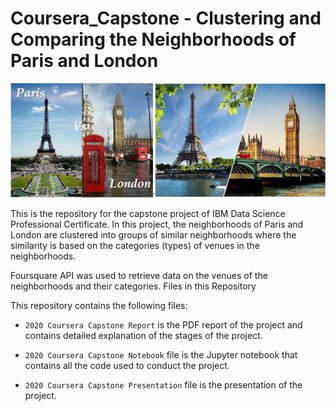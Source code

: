 # Coursera_Capstone - Clustering and Comparing the Neighborhoods of Paris and London

![alt text](https://github.com/VeroLabeau/Coursera_Capstone_Project/blob/main/Paris%20vs%20London%20merge.jpg?raw=true)

This is the repository for the capstone project of IBM Data Science Professional Certificate. In this project, the neighborhoods of Paris and London are clustered into groups of similar neighborhoods where the similarity is based on the categories (types) of venues in the neighborhoods.

Foursquare API was used to retrieve data on the venues of the neighborhoods and their categories.
Files in this Repository

This repository contains the following files:

   - `2020 Coursera Capstone Report` is the PDF report of the project and contains detailed explanation of the stages of the project.

   - `2020 Coursera Capstone Notebook` file is the Jupyter notebook that contains all the code used to conduct the project.
   
   - `2020 Coursera Capstone Presentation` file is the presentation of the project.
  
